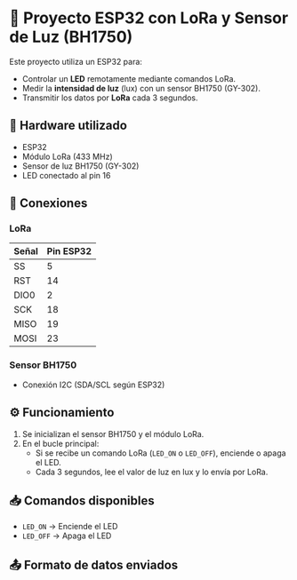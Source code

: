 # 📡 Proyecto ESP32 con LoRa y Sensor de Luz (BH1750)

Este proyecto utiliza un ESP32 para:

- Controlar un **LED** remotamente mediante comandos LoRa.
- Medir la **intensidad de luz** (lux) con un sensor BH1750 (GY-302).
- Transmitir los datos por **LoRa** cada 3 segundos.

## 🧰 Hardware utilizado

- ESP32
- Módulo LoRa (433 MHz)
- Sensor de luz BH1750 (GY-302)
- LED conectado al pin 16

## 🔌 Conexiones

### LoRa
| Señal     | Pin ESP32 |
|-----------|-----------|
| SS        | 5         |
| RST       | 14        |
| DIO0      | 2         |
| SCK       | 18        |
| MISO      | 19        |
| MOSI      | 23        |

### Sensor BH1750
- Conexión I2C (SDA/SCL según ESP32)

## ⚙️ Funcionamiento

1. Se inicializan el sensor BH1750 y el módulo LoRa.
2. En el bucle principal:
   - Si se recibe un comando LoRa (`LED_ON` o `LED_OFF`), enciende o apaga el LED.
   - Cada 3 segundos, lee el valor de luz en lux y lo envía por LoRa.

## 📥 Comandos disponibles

- `LED_ON` → Enciende el LED
- `LED_OFF` → Apaga el LED

## 📤 Formato de datos enviados
